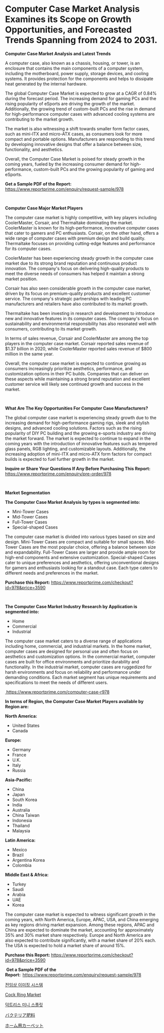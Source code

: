 <p><h1>Computer Case Market Analysis Examines its Scope on Growth Opportunities, and Forecasted Trends Spanning from 2024 to 2031.</h1></p><p><strong>Computer Case Market Analysis and Latest Trends</strong></p>
<p><p>A computer case, also known as a chassis, housing, or tower, is an enclosure that contains the main components of a computer system, including the motherboard, power supply, storage devices, and cooling systems. It provides protection for the components and helps to dissipate heat generated by the internal hardware.</p><p>The global Computer Case Market is expected to grow at a CAGR of 0.84% during the forecast period. The increasing demand for gaming PCs and the rising popularity of eSports are driving the growth of the market. Additionally, the growing trend of custom-built PCs and the rise in demand for high-performance computer cases with advanced cooling systems are contributing to the market growth.</p><p>The market is also witnessing a shift towards smaller form factor cases, such as mini-ITX and micro-ATX cases, as consumers look for more compact and portable options. Manufacturers are responding to this trend by developing innovative designs that offer a balance between size, functionality, and aesthetics.</p><p>Overall, the Computer Case Market is poised for steady growth in the coming years, fueled by the increasing consumer demand for high-performance, custom-built PCs and the growing popularity of gaming and eSports.</p></p>
<p><strong>Get a Sample PDF of the Report:&nbsp;</strong> <a href="https://www.reportprime.com/enquiry/request-sample/978">https://www.reportprime.com/enquiry/request-sample/978</a></p>
<p>&nbsp;</p>
<p><strong>Computer Case Major Market Players</strong></p>
<p><p>The computer case market is highly competitive, with key players including CoolerMaster, Corsair, and Thermaltake dominating the market. CoolerMaster is known for its high-performance, innovative computer cases that cater to gamers and PC enthusiasts. Corsair, on the other hand, offers a wide range of computer cases with premium design and build quality. Thermaltake focuses on providing cutting-edge features and performance for its computer cases.</p><p>CoolerMaster has been experiencing steady growth in the computer case market due to its strong brand reputation and continuous product innovation. The company's focus on delivering high-quality products to meet the diverse needs of consumers has helped it maintain a strong market position.</p><p>Corsair has also seen considerable growth in the computer case market, driven by its focus on premium-quality products and excellent customer service. The company's strategic partnerships with leading PC manufacturers and retailers have also contributed to its market growth.</p><p>Thermaltake has been investing in research and development to introduce new and innovative features in its computer cases. The company's focus on sustainability and environmental responsibility has also resonated well with consumers, contributing to its market growth.</p><p>In terms of sales revenue, Corsair and CoolerMaster are among the top players in the computer case market. Corsair reported sales revenue of $1.37 billion in 2020, while CoolerMaster reported sales revenue of $800 million in the same year.</p><p>Overall, the computer case market is expected to continue growing as consumers increasingly prioritize aesthetics, performance, and customization options in their PC builds. Companies that can deliver on these aspects while maintaining a strong brand reputation and excellent customer service will likely see continued growth and success in the market.</p></p>
<p>&nbsp;</p>
<p><strong>What Are The Key Opportunities For Computer Case Manufacturers?</strong></p>
<p><p>The global computer case market is experiencing steady growth due to the increasing demand for high-performance gaming rigs, sleek and stylish designs, and advanced cooling solutions. Factors such as the rising popularity of DIY PC building and the growing e-sports industry are driving the market forward. The market is expected to continue to expand in the coming years with the introduction of innovative features such as tempered glass panels, RGB lighting, and customizable layouts. Additionally, the increasing adoption of mini-ITX and micro-ATX form factors for compact builds is expected to fuel further growth in the market.</p></p>
<p><strong>Inquire or Share Your Questions If Any Before Purchasing This Report:</strong> <a href="https://www.reportprime.com/enquiry/pre-order/978">https://www.reportprime.com/enquiry/pre-order/978</a></p>
<p>&nbsp;</p>
<p><strong>Market Segmentation</strong></p>
<p><strong>The Computer Case Market Analysis by types is segmented into:</strong></p>
<p><ul><li>Mini-Tower Cases</li><li>Mid-Tower Cases</li><li>Full-Tower Cases</li><li>Special-shaped Cases</li></ul></p>
<p><p>The computer case market is divided into various types based on size and design. Mini-Tower Cases are compact and suitable for small spaces. Mid-Tower Cases are the most popular choice, offering a balance between size and expandability. Full-Tower Cases are larger and provide ample room for high-end components and extensive customization. Special-shaped Cases cater to unique preferences and aesthetics, offering unconventional designs for gamers and enthusiasts looking for a standout case. Each type caters to different needs and preferences in the market.</p></p>
<p><strong>Purchase this Report:&nbsp;</strong><a href="https://www.reportprime.com/checkout?id=978&price=3590">https://www.reportprime.com/checkout?id=978&price=3590</a></p>
<p>&nbsp;</p>
<p><strong>The Computer Case Market Industry Research by Application is segmented into:</strong></p>
<p><ul><li>Home</li><li>Commercial</li><li>Industrial</li></ul></p>
<p><p>The computer case market caters to a diverse range of applications including home, commercial, and industrial markets. In the home market, computer cases are designed for personal use and often focus on aesthetics and customization options. In the commercial market, computer cases are built for office environments and prioritize durability and functionality. In the industrial market, computer cases are ruggedized for harsh environments and focus on reliability and performance under demanding conditions. Each market segment has unique requirements and specifications to meet the needs of different users.</p></p>
<p><a href="https://www.reportprime.com/computer-case-r978">&nbsp;https://www.reportprime.com/computer-case-r978</a></p>
<p><strong>In terms of Region, the Computer Case Market Players available by Region are:</strong></p>
<p>
    <p> <strong> North America: </strong>
        <ul>
            <li>United States</li>
            <li>Canada</li>
        </ul>
        </p> 
    <p> <strong> Europe: </strong>
        <ul>
            <li>Germany</li>
            <li>France</li>
            <li>U.K.</li>
            <li>Italy</li>
            <li>Russia</li>
        </ul>
        </p> 
    <p> <strong> Asia-Pacific: </strong>
        <ul>
            <li>China</li>
            <li>Japan</li>
            <li>South Korea</li>
            <li>India</li>
            <li>Australia</li>
            <li>China Taiwan</li>
            <li>Indonesia</li>
            <li>Thailand</li>
            <li>Malaysia</li>
        </ul>
        </p> 
    <p> <strong> Latin America: </strong>
        <ul>
            <li>Mexico</li>
            <li>Brazil</li>
            <li>Argentina Korea</li>
            <li>Colombia</li>
        </ul>
        </p> 
    <p> <strong> Middle East & Africa: </strong>
        <ul>
            <li>Turkey</li>
            <li>Saudi</li>
            <li>Arabia</li>
            <li>UAE</li>
            <li>Korea</li>
        </ul>
    </p>
    </p>
<p><p>The computer case market is expected to witness significant growth in the coming years, with North America, Europe, APAC, USA, and China emerging as key regions driving market expansion. Among these regions, APAC and China are expected to dominate the market, accounting for approximately 35% and 30% market share respectively. Europe and North America are also expected to contribute significantly, with a market share of 20% each. The USA is expected to hold a market share of around 15%.</p></p>
<p><strong>Purchase this Report: </strong><a href="https://www.reportprime.com/checkout?id=978&price=3590">https://www.reportprime.com/checkout?id=978&price=3590</a></p>
<p>&nbsp;<strong>Get a Sample PDF of the Report:&nbsp;&nbsp;</strong><a href="https://www.reportprime.com/enquiry/request-sample/978">https://www.reportprime.com/enquiry/request-sample/978</a></p>
<p><strong></strong></p>
<p><p><a href="https://github.com/wallacBahrtyinger567686/Market-Research-Report-List-1/blob/main/198290568250.md">전임상 이미징 시스템</a></p><p><a href="https://github.com/jodemen/Market-Research-Report-List-2/blob/main/cock-ring-market.md">Cock Ring Market</a></p><p><a href="https://github.com/WilburKihn5676/Market-Research-Report-List-1/blob/main/232392968249.md">덕트리스 미니 스플릿</a></p><p><a href="https://github.com/EthanMorar2011/Market-Research-Report-List-1/blob/main/160287070712.md">バクテリア肥料</a></p><p><a href="https://github.com/kegley4963/Market-Research-Report-List-1/blob/main/711447270713.md">ホーム用カーペット</a></p></p>